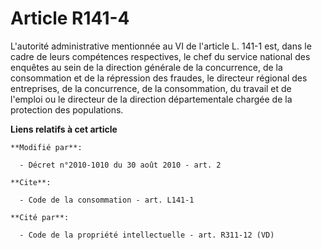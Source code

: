 # Article R141-4

L'autorité administrative mentionnée au VI de l'article L. 141-1 est, dans le cadre de leurs compétences respectives, le chef
du service national des enquêtes au sein de la direction générale de la concurrence, de la consommation et de la répression
des fraudes, le directeur régional des entreprises, de la concurrence, de la consommation, du travail et de l'emploi ou le
directeur de la direction départementale chargée de la protection des populations.

**Liens relatifs à cet article**

	**Modifié par**:

	  - Décret n°2010-1010 du 30 août 2010 - art. 2

	**Cite**:

	  - Code de la consommation - art. L141-1

	**Cité par**:

	  - Code de la propriété intellectuelle - art. R311-12 (VD)
